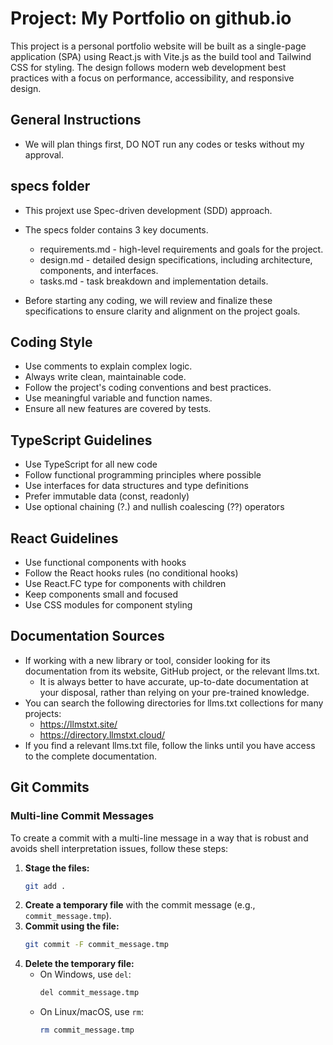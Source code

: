 # Project: My Portfolio on github.io

This project is a personal portfolio website will be built as a single-page application (SPA) using React.js with Vite.js as the build tool and Tailwind CSS for styling. The design follows modern web development best practices with a focus on performance, accessibility, and responsive design.

## General Instructions

- We will plan things first, DO NOT run any codes or tesks without my approval.

## specs folder

- This projext use Spec-driven development (SDD) approach.
- The specs folder contains 3 key documents.

  - requirements.md - high-level requirements and goals for the project.
  - design.md - detailed design specifications, including architecture, components, and interfaces.
  - tasks.md - task breakdown and implementation details.

- Before starting any coding, we will review and finalize these specifications to ensure clarity and alignment on the project goals.

## Coding Style

- Use comments to explain complex logic.
- Always write clean, maintainable code.
- Follow the project's coding conventions and best practices.
- Use meaningful variable and function names.
- Ensure all new features are covered by tests.

## TypeScript Guidelines

- Use TypeScript for all new code
- Follow functional programming principles where possible
- Use interfaces for data structures and type definitions
- Prefer immutable data (const, readonly)
- Use optional chaining (?.) and nullish coalescing (??) operators

## React Guidelines

- Use functional components with hooks
- Follow the React hooks rules (no conditional hooks)
- Use React.FC type for components with children
- Keep components small and focused
- Use CSS modules for component styling

## Documentation Sources

- If working with a new library or tool, consider looking for its documentation from its website, GitHub project, or the relevant llms.txt.
  - It is always better to have accurate, up-to-date documentation at your disposal, rather than relying on your pre-trained knowledge.
- You can search the following directories for llms.txt collections for many projects:
  - <https://llmstxt.site/>
  - <https://directory.llmstxt.cloud/>
- If you find a relevant llms.txt file, follow the links until you have access to the complete documentation.

## Git Commits

### Multi-line Commit Messages

To create a commit with a multi-line message in a way that is robust and avoids shell interpretation issues, follow these steps:

1.  **Stage the files:**
    ```bash
    git add .
    ```
2.  **Create a temporary file** with the commit message (e.g., `commit_message.tmp`).
3.  **Commit using the file:**
    ```bash
    git commit -F commit_message.tmp
    ```
4.  **Delete the temporary file:**
    -   On Windows, use `del`:
        ```bash
        del commit_message.tmp
        ```
    -   On Linux/macOS, use `rm`:
        ```bash
        rm commit_message.tmp
        ```